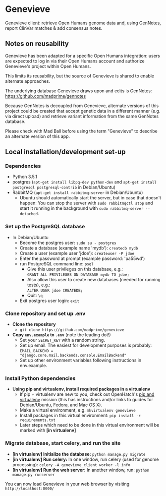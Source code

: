 # Genevieve

Genevieve client: retrieve Open Humans genome data and, using GenNotes, report
ClinVar matches &amp; add consensus notes.

## Notes on reusability

Genevieve has been adapted for a specific Open Humans integration: users are
expected to log in via their Open Humans account and authorize Genevieve's
project within Open Humans.

This limits its reusability, but the source of Genevieve is shared to enable
alternate approaches.

The underlying database Genevieve draws upon and edits is GenNotes:
https://github.com/madprime/gennotes

Because GenNotes is decoupled from Genevieve, alternate versions of this
project could be created that accept genetic data in a different manner (e.g.
via direct upload) and retrieve variant information from the same GenNotes
database.

Please check with Mad Ball before using the term "Genevieve" to describe
an alternate version of this app.

## Local installation/development set-up

### Dependencies

- Python 3.5.1
- postgres (`apt-get install libpq-dev python-dev` and
  `apt-get install postgresql postgresql-contrib` in Debian/Ubuntu)
- RabbitMQ (`apt-get install rabbitmq-server` in Debian/Ubuntu)
   - Ubuntu should automatically start the server, but in case that doesn't happen: You can stop the server with `sudo rabbitmqctl stop` and start it running in the background with `sudo rabbitmq-server --detached`.

### Set up the PostgreSQL database

- In Debian/Ubuntu
  - Become the postgres user: `sudo su - postgres`
  - Create a database (example name 'mydb'): `createdb mydb`
  - Create a user (example user 'jdoe'): `createuser -P jdoe`
  - Enter the password at prompt (example password: 'pa55wd')
  - run PostgreSQL command line: `psql`
    - Give this user privileges on this database, e.g.:<br>
      `GRANT ALL PRIVILEGES ON DATABASE mydb TO jdoe;`
    - Also allow this user to create new databases (needed for running tests),
      e.g.:<br>
      `ALTER USER jdoe CREATEDB;`
    - Quit: `\q`
  - Exit postgres user login: `exit`

### Clone repository and set up .env

* **Clone the repository**
  * `git clone https://github.com/madprime/genevieve`
* **Copy `env.example` to `.env`** (note the leading dot!)
  * Set your `SECRET_KEY` with a random string.
  * Set up email. The easiest for development purposes is probably: `EMAIL_BACKEND = "django.core.mail.backends.console.EmailBackend"`
  * Set up other environment variables following instructions in env.example.

### Install Python dependencies

* **Using pip and virtualenv, install required packages in a virtualenv**
  * If pip + virtualenv are new to you, check out OpenHatch's [pip and virtualenv](https://openhatch.org/missions/pipvirtualenv) mission (this has instructions and/or links to guides for Debian/Ubuntu, Fedora, and Mac OS X).
  * Make a virtual environment, e.g. `mkvirtualenv genevieve`
  * Install packages in this virtual environment: `pip install -r requirements.txt`
  * Later steps which need to be done in this virtual environment will be marked with **[in virtualenv]**

### Migrate database, start celery, and run the site

* **[in virtualenv] Initialize the database:** `python manage.py migrate`
* **[in virtualenv] Run celery:** In one window, run celery (used for genome processing): `celery -A genevieve_client worker -l info`
* **[in virtualenv] Run the web server:** In another window, run: `python manage.py runserver`

You can now load Genevieve in your web browser by visiting `http://localhost:8000/`
